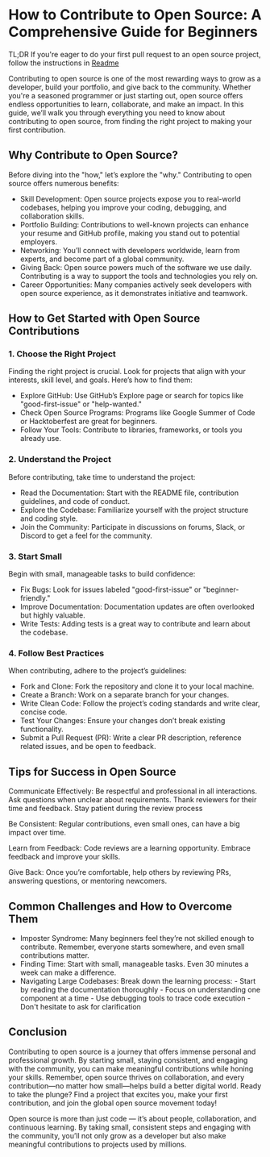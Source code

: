 # How to Contribute to Open Source: A Comprehensive Guide for Beginners

TL;DR If you're eager to do your first pull request to an open source project, follow the instructions in [Readme](https://github.com/firstcontributions/first-contributions)

Contributing to open source is one of the most rewarding ways to grow as a developer, build your portfolio, and give back to the community. Whether you're a seasoned programmer or just starting out, open source offers endless opportunities to learn, collaborate, and make an impact. In this guide, we’ll walk you through everything you need to know about contributing to open source, from finding the right project to making your first contribution.

## Why Contribute to Open Source?

Before diving into the "how," let’s explore the "why." Contributing to open source offers numerous benefits:

- Skill Development: Open source projects expose you to real-world codebases, helping you improve your coding, debugging, and collaboration skills.
- Portfolio Building: Contributions to well-known projects can enhance your resume and GitHub profile, making you stand out to potential employers.
- Networking: You’ll connect with developers worldwide, learn from experts, and become part of a global community.
- Giving Back: Open source powers much of the software we use daily. Contributing is a way to support the tools and technologies you rely on.
- Career Opportunities: Many companies actively seek developers with open source experience, as it demonstrates initiative and teamwork.

## How to Get Started with Open Source Contributions

### 1. Choose the Right Project

Finding the right project is crucial. Look for projects that align with your interests, skill level, and goals. Here’s how to find them:

- Explore GitHub: Use GitHub’s Explore page or search for topics like "good-first-issue" or "help-wanted."
- Check Open Source Programs: Programs like Google Summer of Code or Hacktoberfest are great for beginners.
- Follow Your Tools: Contribute to libraries, frameworks, or tools you already use.

### 2. Understand the Project

Before contributing, take time to understand the project:

- Read the Documentation: Start with the README file, contribution guidelines, and code of conduct.
- Explore the Codebase: Familiarize yourself with the project structure and coding style.
- Join the Community: Participate in discussions on forums, Slack, or Discord to get a feel for the community.

### 3. Start Small

Begin with small, manageable tasks to build confidence:

- Fix Bugs: Look for issues labeled "good-first-issue" or "beginner-friendly."
- Improve Documentation: Documentation updates are often overlooked but highly valuable.
- Write Tests: Adding tests is a great way to contribute and learn about the codebase.

### 4. Follow Best Practices

When contributing, adhere to the project’s guidelines:

- Fork and Clone: Fork the repository and clone it to your local machine.
- Create a Branch: Work on a separate branch for your changes.
- Write Clean Code: Follow the project’s coding standards and write clear, concise code.
- Test Your Changes: Ensure your changes don’t break existing functionality.
- Submit a Pull Request (PR): Write a clear PR description, reference related issues, and be open to feedback.

## Tips for Success in Open Source

Communicate Effectively: Be respectful and professional in all interactions. Ask questions when unclear about requirements. Thank reviewers for their time and feedback. Stay patient during the review process

Be Consistent: Regular contributions, even small ones, can have a big impact over time.

Learn from Feedback: Code reviews are a learning opportunity. Embrace feedback and improve your skills.

Give Back: Once you’re comfortable, help others by reviewing PRs, answering questions, or mentoring newcomers.

## Common Challenges and How to Overcome Them

- Imposter Syndrome: Many beginners feel they’re not skilled enough to contribute. Remember, everyone starts somewhere, and even small contributions matter.
- Finding Time: Start with small, manageable tasks. Even 30 minutes a week can make a difference.
- Navigating Large Codebases: Break down the learning process: - Start by reading the documentation thoroughly - Focus on understanding one component at a time - Use debugging tools to trace code execution - Don't hesitate to ask for clarification

## Conclusion

Contributing to open source is a journey that offers immense personal and professional growth. By starting small, staying consistent, and engaging with the community, you can make meaningful contributions while honing your skills. Remember, open source thrives on collaboration, and every contribution—no matter how small—helps build a better digital world. Ready to take the plunge? Find a project that excites you, make your first contribution, and join the global open source movement today!

Open source is more than just code — it’s about people, collaboration, and continuous learning. By taking small, consistent steps and engaging with the community, you’ll not only grow as a developer but also make meaningful contributions to projects used by millions.
